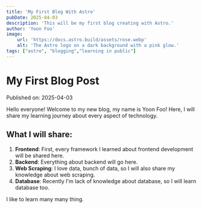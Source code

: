 ```yaml
---
title: 'My First Blog With Astro'
pubDate: 2025-04-03
description: 'This will be my first blog creating with Astro.'
author: 'Yoon Foo'
image:
    url: 'https://docs.astro.build/assets/rose.webp'
    alt: 'The Astro logo on a dark background with a pink glow.'
tags: ["astro", "blogging","learning in public"]
---
```

# My First Blog Post

Published on: 2025-04-03

Hello everyone! Welcome to my new blog, my name is Yoon Foo! Here, I will share my learning journey about every aspect of technology.

## What I will share:

1. **Frontend**: First, every framework I learned about frontend development will be shared here.
2. **Backend**: Everything about backend will go here.
3. **Web Scraping**: I love data, bunch of data, so I will also share my knowledge about web scraping.
4. **Database**:  Recently I'm lack of knowledge about database, so I will learn database too.

I like to learn many many thing.